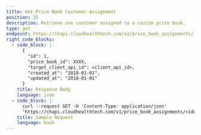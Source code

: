 ```yaml
---
title: Get Price Book Customer Assignment
position: 15
description: Retrieve one customer assigned to a custom price book.
type: get
endpoint: https://chapi.cloudhealthtech.com/v1/price_book_assignments/:id
right_code_blocks:
  - code_block: |-
      {
        "id": 1,
        "price_book_id": XXXX,
        "target_client_api_id": <client_api_id>,
        "created_at": "2018-01-01",
        "updated_at": "2018-01-01"
      }
    title: Response Body
    language: json
  - code_block: |-
      curl --request GET -H 'Content-Type: application/json'
      'https://chapi.cloudhealthtech.com/v1/price_book_assignments/<id>?api_key=<your_api_key>'
    title: Sample Request
    language: bash
---
```

